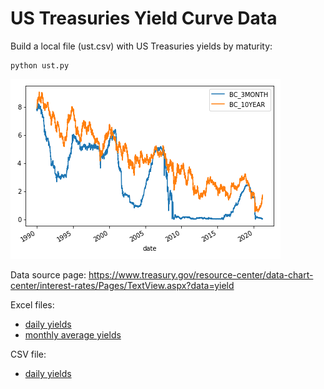 # US Treasuries Yield Curve Data

Build a local file (ust.csv) with US Treasuries yields by maturity: 

```
python ust.py
```

![](ust.png)

Data source page: <https://www.treasury.gov/resource-center/data-chart-center/interest-rates/Pages/TextView.aspx?data=yield> 

Excel files:

 - [daily yields](https://github.com/epogrebnyak/ust/blob/master/ust_daily.xlsx?raw=true)
 - [monthly average yields](https://github.com/epogrebnyak/ust/blob/master/ust_month_average.xlsx?raw=true)

CSV file:

 - [daily yields](https://github.com/epogrebnyak/ust/blob/master/ust.csv)
 

